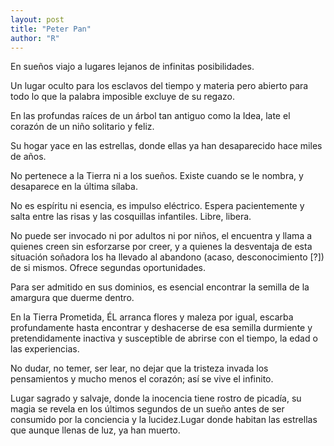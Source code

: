 ```yaml
---
layout: post
title: "Peter Pan"
author: "R"
---
```



En sueños viajo a lugares lejanos de infinitas posibilidades.


Un lugar oculto para los esclavos del tiempo y materia pero abierto para todo lo que la palabra imposible excluye de su regazo.


En las profundas raíces de un árbol tan antiguo como la Idea, late el corazón de un niño solitario y feliz.


Su hogar yace en las estrellas, donde ellas ya han desaparecido hace miles de años.


No pertenece a la Tierra ni a los sueños. Existe cuando se le nombra, y desaparece en la última sílaba.


No es espíritu ni esencia, es impulso eléctrico. Espera pacientemente y salta entre las risas y las cosquillas infantiles. Libre, libera.


No puede ser invocado ni por adultos ni por niños, el encuentra y llama a quienes creen sin esforzarse por creer, y a quienes la desventaja de esta situación soñadora los ha llevado al abandono (acaso, desconocimiento [?]) de si mismos. Ofrece segundas oportunidades.


Para ser admitido en sus dominios, es esencial encontrar la semilla de la amargura que duerme dentro. 


En la Tierra Prometida, ÉL arranca flores y maleza por igual, escarba profundamente hasta encontrar y deshacerse de esa semilla durmiente y pretendidamente inactiva y susceptible de abrirse con el tiempo, la edad o las experiencias.


No dudar, no temer, ser lear, no dejar que la tristeza invada los pensamientos y mucho menos el corazón; así se vive el infinito.


Lugar sagrado y salvaje, donde la inocencia tiene rostro de picadía, su magia se revela en los últimos segundos de un sueño antes de ser consumido por la conciencia y la lucidez.Lugar donde habitan las estrellas que aunque llenas de luz, ya han muerto.





